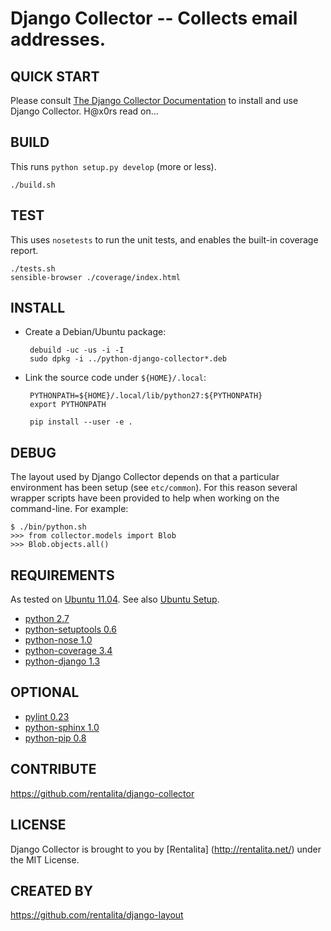 Django Collector -- Collects email addresses.
===

## QUICK START

Please consult [The Django Collector
Documentation](http://django-collector.rtfd.org) to install and use
Django Collector. H@x0rs read on...

## BUILD

This runs `python setup.py develop` (more or less).

    ./build.sh

## TEST

This uses `nosetests` to run the unit tests, and enables the built-in
coverage report.

    ./tests.sh
    sensible-browser ./coverage/index.html

## INSTALL

 * Create a Debian/Ubuntu package:

        debuild -uc -us -i -I
        sudo dpkg -i ../python-django-collector*.deb

 * Link the source code under `${HOME}/.local`:

        PYTHONPATH=${HOME}/.local/lib/python27:${PYTHONPATH}
        export PYTHONPATH

        pip install --user -e .

## DEBUG

The layout used by Django Collector depends on that a particular
environment has been setup (see `etc/common`). For this reason several
wrapper scripts have been provided to help when working on the
command-line. For example:

    $ ./bin/python.sh
    >>> from collector.models import Blob
    >>> Blob.objects.all()

## REQUIREMENTS

As tested on [Ubuntu 11.04](http://ubuntu.com/). See also [Ubuntu
Setup](https://github.com/rentalita/ubuntu-setup).

 * [python 2.7](http://www.python.org/)
 * [python-setuptools 0.6](http://packages.python.org/distribute/)
 * [python-nose 1.0](http://code.google.com/p/python-nose/)
 * [python-coverage 3.4](http://nedbatchelder.com/code/coverage/)
 * [python-django 1.3](http://www.djangoproject.com/)

## OPTIONAL

 * [pylint 0.23](http://www.logilab.org/project/pylint)
 * [python-sphinx 1.0](http://sphinx.pocoo.org/)
 * [python-pip 0.8](http://www.pip-installer.org/)

## CONTRIBUTE

https://github.com/rentalita/django-collector

## LICENSE

Django Collector is brought to you by [Rentalita]
(http://rentalita.net/) under the MIT License.

## CREATED BY

https://github.com/rentalita/django-layout
